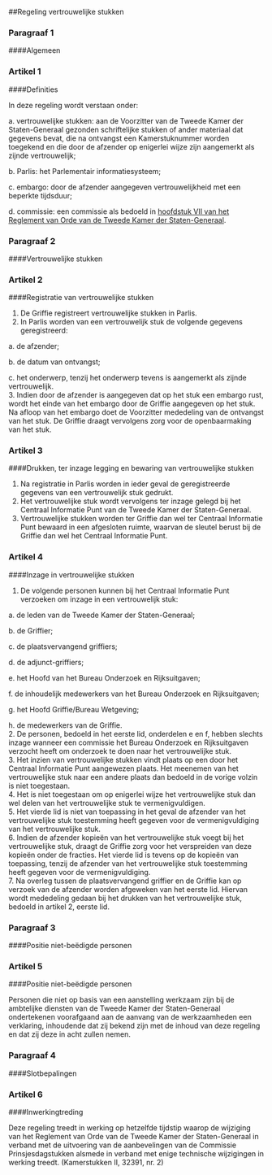<meta http-equiv='Content-Type' content='text/html; charset=utf-8' />

##Regeling vertrouwelijke stukken

### Paragraaf  1  

####Algemeen

### Artikel  1  

####Definities

In deze regeling wordt verstaan onder: 

a. vertrouwelijke stukken: aan de Voorzitter van de Tweede Kamer der Staten-Generaal gezonden schriftelijke stukken of ander materiaal dat gegevens bevat, die na ontvangst een Kamerstuknummer worden toegekend en die door de afzender op enigerlei wijze zijn aangemerkt als zijnde vertrouwelijk;  

b. Parlis: het Parlementair informatiesysteem;  

c. embargo: door de afzender aangegeven vertrouwelijkheid met een beperkte tijdsduur;  

d. commissie: een commissie als bedoeld in [hoofdstuk VII van het Reglement van Orde van de Tweede Kamer der Staten-Generaal](../../../../../reglement/regeling/van/22/juni/1993/BWBR0006023/README.md).    

### Paragraaf  2  

####Vertrouwelijke stukken

### Artikel  2  

####Registratie van vertrouwelijke stukken

1.  De Griffie registreert vertrouwelijke stukken in Parlis.   
2.  In Parlis worden van een vertrouwelijk stuk de volgende gegevens geregistreerd: 

a. de afzender;  

b. de datum van ontvangst;  

c. het onderwerp, tenzij het onderwerp tevens is aangemerkt als zijnde vertrouwelijk.     
3.  Indien door de afzender is aangegeven dat op het stuk een embargo rust, wordt het einde van het embargo door de Griffie aangegeven op het stuk. Na afloop van het embargo doet de Voorzitter mededeling van de ontvangst van het stuk. De Griffie draagt vervolgens zorg voor de openbaarmaking van het stuk.   

### Artikel  3  

####Drukken, ter inzage legging en bewaring van vertrouwelijke stukken

1.  Na registratie in Parlis worden in ieder geval de geregistreerde gegevens van een vertrouwelijk stuk gedrukt.   
2.  Het vertrouwelijke stuk wordt vervolgens ter inzage gelegd bij het Centraal Informatie Punt van de Tweede Kamer der Staten-Generaal.   
3.  Vertrouwelijke stukken worden ter Griffie dan wel ter Centraal Informatie Punt bewaard in een afgesloten ruimte, waarvan de sleutel berust bij de Griffie dan wel het Centraal Informatie Punt.   

### Artikel  4  

####Inzage in vertrouwelijke stukken

1.  De volgende personen kunnen bij het Centraal Informatie Punt verzoeken om inzage in een vertrouwelijk stuk:  

a. de leden van de Tweede Kamer der Staten-Generaal;  

b. de Griffier;  

c. de plaatsvervangend griffiers;  

d. de adjunct-griffiers;  

e. het Hoofd van het Bureau Onderzoek en Rijksuitgaven;  

f. de inhoudelijk medewerkers van het Bureau Onderzoek en Rijksuitgaven;  

g. het Hoofd Griffie/Bureau Wetgeving;  

h. de medewerkers van de Griffie.    
2.  De personen, bedoeld in het eerste lid, onderdelen e en f, hebben slechts inzage wanneer een commissie het Bureau Onderzoek en Rijksuitgaven verzocht heeft om onderzoek te doen naar het vertrouwelijke stuk.   
3.  Het inzien van vertrouwelijke stukken vindt plaats op een door het Centraal Informatie Punt aangewezen plaats. Het meenemen van het vertrouwelijke stuk naar een andere plaats dan bedoeld in de vorige volzin is niet toegestaan.   
4.  Het is niet toegestaan om op enigerlei wijze het vertrouwelijke stuk dan wel delen van het vertrouwelijke stuk te vermenigvuldigen.   
5.  Het vierde lid is niet van toepassing in het geval de afzender van het vertrouwelijke stuk toestemming heeft gegeven voor de vermenigvuldiging van het vertrouwelijke stuk.   
6.  Indien de afzender kopieën van het vertrouwelijke stuk voegt bij het vertrouwelijke stuk, draagt de Griffie zorg voor het verspreiden van deze kopieën onder de fracties. Het vierde lid is tevens op de kopieën van toepassing, tenzij de afzender van het vertrouwelijke stuk toestemming heeft gegeven voor de vermenigvuldiging.   
7.  Na overleg tussen de plaatsvervangend griffier en de Griffie kan op verzoek van de afzender worden afgeweken van het eerste lid. Hiervan wordt mededeling gedaan bij het drukken van het vertrouwelijke stuk, bedoeld in artikel 2, eerste lid.   

### Paragraaf  3  

####Positie niet-beëdigde personen

### Artikel  5  

####Positie niet-beëdigde personen

Personen die niet op basis van een aanstelling werkzaam zijn bij de ambtelijke diensten van de Tweede Kamer der Staten-Generaal ondertekenen voorafgaand aan de aanvang van de werkzaamheden een verklaring, inhoudende dat zij bekend zijn met de inhoud van deze regeling en dat zij deze in acht zullen nemen.  

### Paragraaf  4  

####Slotbepalingen

### Artikel  6  

####Inwerkingtreding

Deze regeling treedt in werking op hetzelfde tijdstip waarop de wijziging van het Reglement van Orde van de Tweede Kamer der Staten-Generaal in verband met de uitvoering van de aanbevelingen van de Commissie Prinsjesdagstukken alsmede in verband met enige technische wijzigingen in werking treedt. (Kamerstukken II, 32391, nr. 2)  
